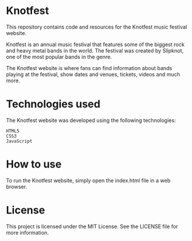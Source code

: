 <h1>Knotfest</h1>

This repository contains code and resources for the Knotfest music festival website.

Knotfest is an annual music festival that features some of the biggest rock and heavy metal bands in the world. The festival was created by Slipknot, one of the most popular bands in the genre.

The Knotfest website is where fans can find information about bands playing at the festival, show dates and venues, tickets, videos and much more.

<h1>Technologies used</h1>

The Knotfest website was developed using the following technologies:

    HTML5
    CSS3
    JavaScript
    

<h1>How to use</h1>

To run the Knotfest website, simply open the index.html file in a web browser.

<h1>License</h1>

This project is licensed under the MIT License. See the LICENSE file for more information.
